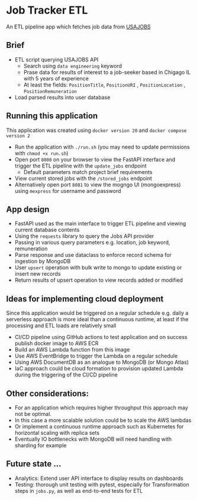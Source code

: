 # Job Tracker ETL

An ETL pipeline app which fetches job data from [USAJOBS](https://developer.usajobs.gov/API-Reference/)

## Brief
* ETL script querying USAJOBS API
  * Search using `data engineering` keyword
  * Prase data for results of interest to a job-seeker based in Chigago IL with 5 years
of experience
  * At least the fields: 
`PositionTitle`, `PositionURI` , `PositionLocation` , `PositionRemuneration`
* Load parsed results into user database

## Running this application
This application was created using `docker version 20` and `docker compose version 2`
* Run the application with `./run.sh` (you may need to update permissions with `chmod +x run.sh`)
* Open port `8000` on your browser to view the FastAPI interface and trigger 
the ETL pipeline with the `update_jobs` endpoint
  * Default parameters match project brief requirements
* View current stored jobs with the `/stored_jobs` endpoint
* Alternatively open port `8081` to view the mogngo UI (mongoexpress) 
using `mexpress` for username and password

## App design
* FastAPI used as the main interface to trigger ETL pipeline and viewing current database contents
* Using the `requests` library to query the Jobs API provider
* Passing in various query parameters e.g. location, job keyword, remuneration
* Parse response and use dataclass to enforce record schema for ingestion by MongoDB
* User `upsert` operation with bulk write to mongo to update existing or insert new records
* Return results of upsert operation to view records added or modified

## Ideas for implementing cloud deployment
Since this application would be triggered on a regular schedule e.g. daily
a serverless approach is more ideal than a continuous runtime, at least if the
processing and ETL loads are relatively small
* CI/CD pipeline using GitHub actions to test application and on success
publish docker image to AWS ECR
* Build an AWS Lambda function from this image
* Use AWS EventBridge to trigger the Lambda on a regular schedule
* Using AWS DocumentDB as an analogue to MongoDB (or Mongo Atlas)
* IaC approach could be cloud formation to provision updated Lambda during
the triggering of the CI/CD pipeline

## Other considerations:
* For an application which requires higher throughput this approach may not
be optimal. 
* In this case a more scalable solution could be to scale the AWS lambdas
* Or implement a continuous runtime approach such as Kubernetes for horizontal scaling with replica sets
* Eventually IO bottlenecks with MongoDB will need handling with sharding for example

## Future state ...
* Analytics: Extend user API interface to display results on dashboards
* Testing: thorough unit testing with pytest, especially for Transformation steps in `jobs.py`, as 
well as end-to-end tests for ETL